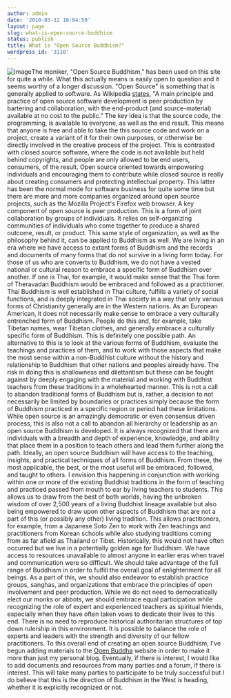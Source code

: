 ```yaml
---
author: admin
date: '2010-03-12 16:04:59'
layout: page
slug: what-is-open-source-buddhism
status: publish
title: What is "Open Source Buddhism?"
wordpress_id: '3110'
---
```


![image](http://www.openbuddha.com/images/white-buddha.gif)The moniker,
"Open Source Buddhism," has been used on this site for quite a while.
What this actually means is easily open to question and it seems worthy
of a longer discussion. "Open Source" is something that is generally
applied to software. As Wikipedia
[states](http://en.wikipedia.org/wiki/Open_source), "A main principle
and practice of open source software development is peer production by
bartering and collaboration, with the end-product (and source-material)
available at no cost to the public." The key idea is that the source
code, the programming, is available to everyone, as well as the end
result. This means that anyone is free and able to take the this source
code and work on a project, create a variant of it for their own
purposes, or otherwise be directly involved in the creative process of
the project. This is contrasted with closed source software, where the
code is not available but held behind copyrights, and people are only
allowed to be end users, consumers, of the result. Open source oriented
towards empowering individuals and encouraging them to contribute while
closed source is really about creating consumers and protecting
intellectual property. This latter has been the normal mode for software
business for quite some time but there are more and more companies
organized around open source projects, such as the Mozilla Project's
Firefox web browser. A key component of open source is peer production.
This is a form of joint collaboration by groups of individuals. It
relies on self-organizing communities of individuals who come together
to produce a shared outcome, result, or product. This same style of
organization, as well as the philosophy behind it, can be applied to
Buddhism as well. We are living in an era where we have access to extant
forms of Buddhism and the records and documents of many forms that do
not survive in a living form today. For those of us who are converts to
Buddhism, we do not have a vested national or cultural reason to embrace
a specific form of Buddhism over another. If one is Thai, for example,
it would make sense that the Thai form of Theravadan Buddhism would be
embraced and followed as a practitioner. Thai Buddhism is well
established in Thai culture, fulfills a variety of social functions, and
is deeply integrated in Thai society in a way that only various forms of
Christianity generally are in the Western nations. As an European
American, it does not necessarily make sense to embrace a very
culturally entrenched form of Buddhism. People do this and, for example,
take Tibetan names, wear Tibetan clothes, and generally embrace a
culturally specific form of Buddhism. This is definitely one possible
path. An alternative to this is to look at the various forms of
Buddhism, evaluate the teachings and practices of them, and to work with
those aspects that make the most sense within a non-Buddhist culture
without the history and relationship to Buddhism that other nations and
peoples already have. The risk in doing this is shallowness and
dilettantism but these can be fought against by deeply engaging with the
material and working with Buddhist teachers from these traditions in a
wholehearted manner. This is not a call to abandon traditional forms of
Buddhism but is, rather, a decision to not necessarily be limited by
boundaries or practices simply because the form of Buddhism practiced in
a specific region or period had these limitations. While open source is
an amazingly democratic or even consensus driven process, this is also
not a call to abandon all hierarchy or leadership as an open source
Buddhism is developed. It is always recognized that there are
individuals with a breadth and depth of experience, knowledge, and
ability that place them in a position to teach others and lead them
further along the path. Ideally, an open source Buddhism will have
access to the teaching, insights, and practical techniques of all forms
of Buddhism. From these, the most applicable, the best, or the most
useful will be embraced, followed, and taught to others. I envision this
happening in conjunction with working within one or more of the existing
Buddhist traditions in the form of teaching and practiced passed from
mouth to ear by living teachers to students. This allows us to draw from
the best of both worlds, having the unbroken wisdom of over 2,500 years
of a living Buddhist lineage available but also being empowered to draw
upon other aspects of Buddhism that are not a part of this (or possibly
any other) living tradition. This allows practitioners, for example,
from a Japanese Soto Zen to work with Zen teachings and practitioners
from Korean schools while also studying traditions coming from as far
afield as Thailand or Tibet. Historically, this would not have often
occurred but we live in a potentially golden age for Buddhism. We have
access to resources unavailable to almost anyone in earlier eras when
travel and communication were so difficult. We should take advantage of
the full range of Buddhism in order to fulfill the overall goal of
enlightenment for all beings. As a part of this, we should also endeavor
to establish practice groups, sanghas, and organizations that embrace
the principles of open involvement and peer production. While we do not
need to democratically elect our monks or abbots, we should embrace
equal participation while recognizing the role of expert and experienced
teachers as spiritual friends, especially when they have often taken
vows to dedicate their lives to this end. There is no need to reproduce
historical authoritarian structures of top down rulership in this
environment. It is possible to balance the role of experts and leaders
with the strength and diversity of our fellow practitioners. To this
overall end of creating an open source Buddhism, I've begun adding
materials to the [Open Buddha](http://www.openbuddha.com) website in
order to make it more than just my personal blog. Eventually, if there
is interest, I would like to add documents and resources from many
parties and a forum, if there is interest. This will take many parties
to participate to be truly successful but I do believe that this is the
direction of Buddhism in the West is heading, whether it is explicitly
recognized or not.
